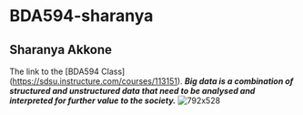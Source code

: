 # BDA594-sharanya
## Sharanya Akkone
The link to the [BDA594 Class] (https://sdsu.instructure.com/courses/113151).
***Big data is a combination of structured and unstructured data that need to be analysed and interpreted for further value to the society.***
![792x528](https://user-images.githubusercontent.com/64728394/187049651-dda06f20-3000-4857-9268-62da29412485.jpg)
